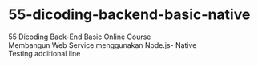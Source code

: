 # 55-dicoding-backend-basic-native
55 Dicoding Back-End Basic Online Course\
Membangun Web Service menggunakan Node.js- Native\
Testing additional line